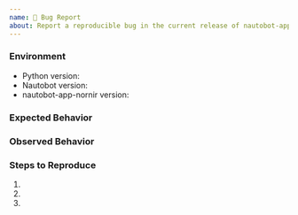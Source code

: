 ```yaml
---
name: 🐛 Bug Report
about: Report a reproducible bug in the current release of nautobot-app-nornir
---
```


### Environment
* Python version:  <!-- Example: 3.11.4 -->
* Nautobot version:  <!-- Example: 2.0.0 -->
* nautobot-app-nornir version:  <!-- Example: 1.0.0 -->

<!-- What did you expect to happen? -->
### Expected Behavior


<!-- What happened instead? -->
### Observed Behavior

<!--
    Describe in detail the exact steps that someone else can take to reproduce
    this bug using the current release.
-->
### Steps to Reproduce
1.
2.
3.
